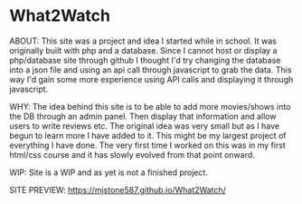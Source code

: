 # What2Watch
ABOUT: This site was a project and idea I started while in school. It was originally built with php and a database. Since I cannot host or display a php/database site through github I thought I'd try changing the database into a json file and using an api call through javascript to grab the data. This way I'd gain some more experience using API calls and displaying it through javascript. 

WHY: The idea behind this site is to be able to add more movies/shows into the DB through an admin panel. Then display that information and allow users to write reviews etc. The original idea was very small but as I have begun to learn more I have added to it. This might be my largest project of everything I have done. The very first time I worked on this was in my first html/css course and it has slowly evolved from that point onward.

WIP: Site is a WIP and as yet is not a finished project.

SITE PREVIEW: https://mjstone587.github.io/What2Watch/
